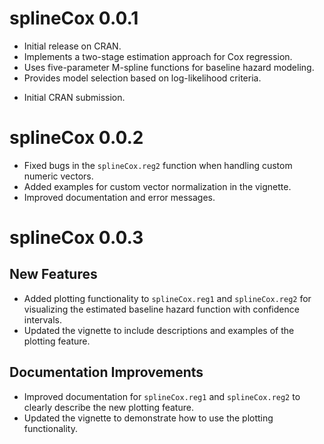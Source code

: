 # splineCox 0.0.1

- Initial release on CRAN.
- Implements a two-stage estimation approach for Cox regression.
- Uses five-parameter M-spline functions for baseline hazard modeling.
- Provides model selection based on log-likelihood criteria.

* Initial CRAN submission.

# splineCox 0.0.2

- Fixed bugs in the `splineCox.reg2` function when handling custom numeric vectors.
- Added examples for custom vector normalization in the vignette.
- Improved documentation and error messages.


# splineCox 0.0.3

## New Features
- Added plotting functionality to `splineCox.reg1` and `splineCox.reg2` for visualizing the estimated baseline hazard function with confidence intervals.
- Updated the vignette to include descriptions and examples of the plotting feature.

## Documentation Improvements
- Improved documentation for `splineCox.reg1` and `splineCox.reg2` to clearly describe the new plotting feature.
- Updated the vignette to demonstrate how to use the plotting functionality.

